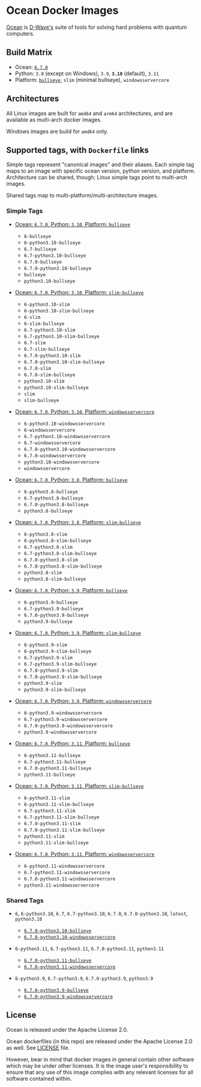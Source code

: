 # Ocean Docker Images

[Ocean](https://docs.ocean.dwavesys.com/en/stable) is
[D-Wave's](<https://www.dwavesys.com>) suite of tools for solving hard problems
with quantum computers.


## Build Matrix

- Ocean: [`6.7.0`](https://github.com/dwavesystems/dwave-ocean-sdk/releases/6.7.0)
- Python: `3.8` (except on Windows), `3.9`, **`3.10`** (default), `3.11`
- Platform: [`bullseye`](https://wiki.debian.org/DebianBullseye), `slim` (minimal bullseye), `windowsservercore`


## Architectures

All Linux images are built for `amd64` and `arm64` architectures, and are available
as multi-arch docker images.

Windows images are build for `amd64` only.


## Supported tags, with `Dockerfile` links

Simple tags represent "canonical images" and their aliases. Each simple tag maps
to an image with specific ocean version, python version, and platform.
Architecture can be shared, though; Linux simple tags point to multi-arch images.

Shared tags map to multi-platform/multi-architecture images.

### Simple Tags

- [Ocean: `6.7.0`, Python: `3.10`, Platform: `bullseye`](https://github.com/dwavesystems/ocean-docker/blob/master/dockerfiles/6/python3.10/bullseye/Dockerfile)
  - `6-bullseye`
  - `6-python3.10-bullseye`
  - `6.7-bullseye`
  - `6.7-python3.10-bullseye`
  - `6.7.0-bullseye`
  - `6.7.0-python3.10-bullseye`
  - `bullseye`
  - `python3.10-bullseye`

- [Ocean: `6.7.0`, Python: `3.10`, Platform: `slim-bullseye`](https://github.com/dwavesystems/ocean-docker/blob/master/dockerfiles/6/python3.10/slim-bullseye/Dockerfile)
  - `6-python3.10-slim`
  - `6-python3.10-slim-bullseye`
  - `6-slim`
  - `6-slim-bullseye`
  - `6.7-python3.10-slim`
  - `6.7-python3.10-slim-bullseye`
  - `6.7-slim`
  - `6.7-slim-bullseye`
  - `6.7.0-python3.10-slim`
  - `6.7.0-python3.10-slim-bullseye`
  - `6.7.0-slim`
  - `6.7.0-slim-bullseye`
  - `python3.10-slim`
  - `python3.10-slim-bullseye`
  - `slim`
  - `slim-bullseye`

- [Ocean: `6.7.0`, Python: `3.10`, Platform: `windowsservercore`](https://github.com/dwavesystems/ocean-docker/blob/master/dockerfiles/6/python3.10/windowsservercore/Dockerfile)
  - `6-python3.10-windowsservercore`
  - `6-windowsservercore`
  - `6.7-python3.10-windowsservercore`
  - `6.7-windowsservercore`
  - `6.7.0-python3.10-windowsservercore`
  - `6.7.0-windowsservercore`
  - `python3.10-windowsservercore`
  - `windowsservercore`

- [Ocean: `6.7.0`, Python: `3.8`, Platform: `bullseye`](https://github.com/dwavesystems/ocean-docker/blob/master/dockerfiles/6/python3.8/bullseye/Dockerfile)
  - `6-python3.8-bullseye`
  - `6.7-python3.8-bullseye`
  - `6.7.0-python3.8-bullseye`
  - `python3.8-bullseye`

- [Ocean: `6.7.0`, Python: `3.8`, Platform: `slim-bullseye`](https://github.com/dwavesystems/ocean-docker/blob/master/dockerfiles/6/python3.8/slim-bullseye/Dockerfile)
  - `6-python3.8-slim`
  - `6-python3.8-slim-bullseye`
  - `6.7-python3.8-slim`
  - `6.7-python3.8-slim-bullseye`
  - `6.7.0-python3.8-slim`
  - `6.7.0-python3.8-slim-bullseye`
  - `python3.8-slim`
  - `python3.8-slim-bullseye`

- [Ocean: `6.7.0`, Python: `3.9`, Platform: `bullseye`](https://github.com/dwavesystems/ocean-docker/blob/master/dockerfiles/6/python3.9/bullseye/Dockerfile)
  - `6-python3.9-bullseye`
  - `6.7-python3.9-bullseye`
  - `6.7.0-python3.9-bullseye`
  - `python3.9-bullseye`

- [Ocean: `6.7.0`, Python: `3.9`, Platform: `slim-bullseye`](https://github.com/dwavesystems/ocean-docker/blob/master/dockerfiles/6/python3.9/slim-bullseye/Dockerfile)
  - `6-python3.9-slim`
  - `6-python3.9-slim-bullseye`
  - `6.7-python3.9-slim`
  - `6.7-python3.9-slim-bullseye`
  - `6.7.0-python3.9-slim`
  - `6.7.0-python3.9-slim-bullseye`
  - `python3.9-slim`
  - `python3.9-slim-bullseye`

- [Ocean: `6.7.0`, Python: `3.9`, Platform: `windowsservercore`](https://github.com/dwavesystems/ocean-docker/blob/master/dockerfiles/6/python3.9/windowsservercore/Dockerfile)
  - `6-python3.9-windowsservercore`
  - `6.7-python3.9-windowsservercore`
  - `6.7.0-python3.9-windowsservercore`
  - `python3.9-windowsservercore`

- [Ocean: `6.7.0`, Python: `3.11`, Platform: `bullseye`](https://github.com/dwavesystems/ocean-docker/blob/master/dockerfiles/6/python3.11/bullseye/Dockerfile)
  - `6-python3.11-bullseye`
  - `6.7-python3.11-bullseye`
  - `6.7.0-python3.11-bullseye`
  - `python3.11-bullseye`

- [Ocean: `6.7.0`, Python: `3.11`, Platform: `slim-bullseye`](https://github.com/dwavesystems/ocean-docker/blob/master/dockerfiles/6/python3.11/slim-bullseye/Dockerfile)
  - `6-python3.11-slim`
  - `6-python3.11-slim-bullseye`
  - `6.7-python3.11-slim`
  - `6.7-python3.11-slim-bullseye`
  - `6.7.0-python3.11-slim`
  - `6.7.0-python3.11-slim-bullseye`
  - `python3.11-slim`
  - `python3.11-slim-bullseye`

- [Ocean: `6.7.0`, Python: `3.11`, Platform: `windowsservercore`](https://github.com/dwavesystems/ocean-docker/blob/master/dockerfiles/6/python3.11/windowsservercore/Dockerfile)
  - `6-python3.11-windowsservercore`
  - `6.7-python3.11-windowsservercore`
  - `6.7.0-python3.11-windowsservercore`
  - `python3.11-windowsservercore`


### Shared Tags

- `6`, `6-python3.10`, `6.7`, `6.7-python3.10`, `6.7.0`, `6.7.0-python3.10`, `latest`, `python3.10`
  - [`6.7.0-python3.10-bullseye`](https://github.com/dwavesystems/ocean-docker/blob/master/dockerfiles/6/python3.10/bullseye/Dockerfile)
  - [`6.7.0-python3.10-windowsservercore`](https://github.com/dwavesystems/ocean-docker/blob/master/dockerfiles/6/python3.10/windowsservercore/Dockerfile)

- `6-python3.11`, `6.7-python3.11`, `6.7.0-python3.11`, `python3.11`
  - [`6.7.0-python3.11-bullseye`](https://github.com/dwavesystems/ocean-docker/blob/master/dockerfiles/6/python3.11/bullseye/Dockerfile)
  - [`6.7.0-python3.11-windowsservercore`](https://github.com/dwavesystems/ocean-docker/blob/master/dockerfiles/6/python3.11/windowsservercore/Dockerfile)

- `6-python3.9`, `6.7-python3.9`, `6.7.0-python3.9`, `python3.9`
  - [`6.7.0-python3.9-bullseye`](https://github.com/dwavesystems/ocean-docker/blob/master/dockerfiles/6/python3.9/bullseye/Dockerfile)
  - [`6.7.0-python3.9-windowsservercore`](https://github.com/dwavesystems/ocean-docker/blob/master/dockerfiles/6/python3.9/windowsservercore/Dockerfile)



## License

Ocean is released under the Apache License 2.0.

Ocean dockerfiles (in this repo) are released under the Apache License 2.0 as well.
See [LICENSE](./LICENSE) file.

However, bear in mind that docker images in general contain other software which
may be under other licenses. It is the image user's responsibility to ensure
that any use of this image complies with any relevant licenses for all software
contained within.
